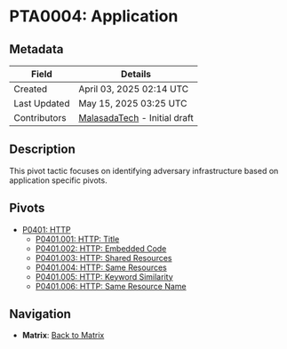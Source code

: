 # PTA0004: Application

## Metadata
| Field          | Details                                      |
|----------------|----------------------------------------------|
| Created        | April 03, 2025 02:14 UTC                    |
| Last Updated   | May 15, 2025 03:25 UTC                    |
| Contributors   | [MalasadaTech](../../contributors.md#malasadatech) - Initial draft |

## Description
This pivot tactic focuses on identifying adversary infrastructure based on application specific pivots.

## Pivots
- [P0401: HTTP](../../pivots/P0102.002.md)
    - [P0401.001: HTTP: Title](../../pivots/P0401.001.md)  
    - [P0401.002: HTTP: Embedded Code](../../pivots/P0401.002.md)  
    - [P0401.003: HTTP: Shared Resources ](../../pivots/P0401.003.md)  
    - [P0401.004: HTTP: Same Resources ](../../pivots/P0401.004.md)  
    - [P0401.005: HTTP: Keyword Similarity](../../pivots/P0401.005.md) 
    - [P0401.006: HTTP: Same Resource Name](../../pivots/P0401.006.md) 

## Navigation
- **Matrix**: [Back to Matrix](../../matrix.md)